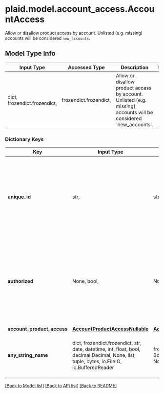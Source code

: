 # plaid.model.account_access.AccountAccess

Allow or disallow product access by account. Unlisted (e.g. missing) accounts will be considered `new_accounts`.

## Model Type Info
Input Type | Accessed Type | Description | Notes
------------ | ------------- | ------------- | -------------
dict, frozendict.frozendict,  | frozendict.frozendict,  | Allow or disallow product access by account. Unlisted (e.g. missing) accounts will be considered &#x60;new_accounts&#x60;. | 

### Dictionary Keys
Key | Input Type | Accessed Type | Description | Notes
------------ | ------------- | ------------- | ------------- | -------------
**unique_id** | str,  | str,  | The unique account identifier for this account. This value must match that returned by the data access API for this account. | 
**authorized** | None, bool,  | NoneClass, BoolClass,  | Allow the application to see this account (and associated details, including balance) in the list of accounts  If unset, defaults to &#x60;true&#x60;. | [optional] if omitted the server will use the default value of True
**account_product_access** | [**AccountProductAccessNullable**](AccountProductAccessNullable.md) | [**AccountProductAccessNullable**](AccountProductAccessNullable.md) |  | [optional] 
**any_string_name** | dict, frozendict.frozendict, str, date, datetime, int, float, bool, decimal.Decimal, None, list, tuple, bytes, io.FileIO, io.BufferedReader | frozendict.frozendict, str, BoolClass, decimal.Decimal, NoneClass, tuple, bytes, FileIO | any string name can be used but the value must be the correct type | [optional]

[[Back to Model list]](../../README.md#documentation-for-models) [[Back to API list]](../../README.md#documentation-for-api-endpoints) [[Back to README]](../../README.md)

